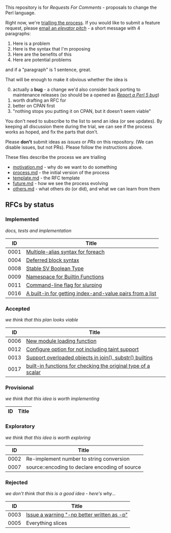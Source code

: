 This repository is for *Requests For Comments* - proposals to change the Perl language.

Right now, we're [trialling the process](docs/process.md). If you would like to submit a feature request, please [email an *elevator pitch*](mailto:perl5-porters@perl.org) - a short message with 4 paragraphs:

1. Here is a problem
2. Here is the syntax that I'm proposing
3. Here are the benefits of this
4. Here are potential problems

and if a "paragraph" is 1 sentence, great.

That will be enough to make it obvious whether the idea is

0) actually a **bug** - a change we'd also consider back porting to maintenance releases (so should be a opened as [*Report a Perl 5 bug*](https://github.com/Perl/perl5/issues/new/choose))
0) worth drafting an RFC for
0) better on CPAN first
0) "nothing stops you putting it on CPAN, but it doesn't seem viable"

You don't need to subscribe to the list to send an idea (or see updates). By keeping all discussion there during the trial, we can see if the process works as hoped, and fix the parts that don't.

Please **don't** submit ideas as *issues* or *PRs* on this repository. (We can disable issues, but not PRs). Please follow the instructions above.

These files describe the process we are trialling

* [motivation.md](docs/motivation.md) - why do we want to do something
* [process.md](docs/process.md) - the initial version of the process
* [template.md](docs/template.md) - the RFC template
* [future.md](docs/future.md) - how we see the process evolving
* [others.md](docs/others.md) - what others do (or did), and what we can learn from them

## RFCs by status

### Implemented

*docs, tests and implementation*

| ID | Title |
|----|-------|
|0001|[Multiple-alias syntax for foreach](rfcs/rfc0001.md)|
|0004|[Deferred block syntax](rfcs/rfc0004.md)|
|0008|[Stable SV Boolean Type](rfcs/rfc0008.md)|
|0009|[Namespace for Builtin Functions](rfcs/rfc0009.md)|
|0011|[Command-line flag for slurping](rfcs/rfc0011.md)|
|0016|[A built-in for getting index-and-value pairs from a list](rfcs/rfc0016.md)|

### Accepted

*we think that this plan looks viable*

| ID | Title |
|----|-------|
|0006|[New module loading function](rfcs/rfc0006.md)|
|0012|[Configure option for not including taint support](rfcs/rfc0012.md)|
|0013|[Support overloaded objects in join(), substr() builtins](rfcs/rfc0013.md)|
|0017|[built-in functions for checking the original type of a scalar](rfcs/rfc0017.md)|

### Provisional

*we think that this idea is worth implementing*

| ID | Title |
|----|-------|

<!-- If some RFCs are "Deferred", they should be in a second table here -->

### Exploratory

*we think that this idea is worth exploring*

| ID | Title |
|----|-------|
|0002|Re-implement number to string conversion|
|0007|source::encoding to declare encoding of source|

### Rejected

*we don't think that this is a good idea - here's why...*

| ID | Title |
|----|-------|
|0003|[Issue a warning "-np better written as -p"](rfcs/rfc0003.md)|
|0005|Everything slices|
